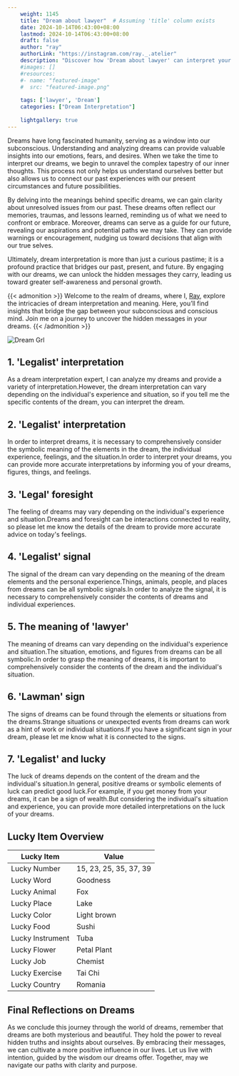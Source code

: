 ```yaml
---
    weight: 1145
    title: "Dream about lawyer"  # Assuming 'title' column exists
    date: 2024-10-14T06:43:00+08:00
    lastmod: 2024-10-14T06:43:00+08:00
    draft: false
    author: "ray"
    authorLink: "https://instagram.com/ray._.atelier"
    description: "Discover how 'Dream about lawyer' can interpret your future and uncover its significant meanings in your life."
    #images: []
    #resources:
    #- name: "featured-image"
    #  src: "featured-image.png"
    
    tags: ['lawyer', 'Dream']
    categories: ["Dream Interpretation"]
    
    lightgallery: true
---
```

    
Dreams have long fascinated humanity, serving as a window into our subconscious. Understanding and analyzing dreams can provide valuable insights into our emotions, fears, and desires. When we take the time to interpret our dreams, we begin to unravel the complex tapestry of our inner thoughts. This process not only helps us understand ourselves better but also allows us to connect our past experiences with our present circumstances and future possibilities.

By delving into the meanings behind specific dreams, we can gain clarity about unresolved issues from our past. These dreams often reflect our memories, traumas, and lessons learned, reminding us of what we need to confront or embrace. Moreover, dreams can serve as a guide for our future, revealing our aspirations and potential paths we may take. They can provide warnings or encouragement, nudging us toward decisions that align with our true selves.

Ultimately, dream interpretation is more than just a curious pastime; it is a profound practice that bridges our past, present, and future. By engaging with our dreams, we can unlock the hidden messages they carry, leading us toward greater self-awareness and personal growth.

{{< admonition >}}
Welcome to the realm of dreams, where I, [Ray](https://instagram.com/ray._.atelier), explore the intricacies of dream interpretation and meaning. Here, you’ll find insights that bridge the gap between your subconscious and conscious mind. Join me on a journey to uncover the hidden messages in your dreams.
{{< /admonition >}}

![Dream Grl](https://cdn.pixabay.com/photo/2017/11/02/03/35/gothic-2910057_1280.jpg "Dream Grl")

## 1. 'Legalist' interpretation
As a dream interpretation expert, I can analyze my dreams and provide a variety of interpretation.However, the dream interpretation can vary depending on the individual's experience and situation, so if you tell me the specific contents of the dream, you can interpret the dream.

## 2. 'Legalist' interpretation
In order to interpret dreams, it is necessary to comprehensively consider the symbolic meaning of the elements in the dream, the individual experience, feelings, and the situation.In order to interpret your dreams, you can provide more accurate interpretations by informing you of your dreams, figures, things, and feelings.

## 3. 'Legal' foresight
The feeling of dreams may vary depending on the individual's experience and situation.Dreams and foresight can be interactions connected to reality, so please let me know the details of the dream to provide more accurate advice on today's feelings.

## 4. 'Legalist' signal
The signal of the dream can vary depending on the meaning of the dream elements and the personal experience.Things, animals, people, and places from dreams can be all symbolic signals.In order to analyze the signal, it is necessary to comprehensively consider the contents of dreams and individual experiences.

## 5. The meaning of 'lawyer'
The meaning of dreams can vary depending on the individual's experience and situation.The situation, emotions, and figures from dreams can be all symbolic.In order to grasp the meaning of dreams, it is important to comprehensively consider the contents of the dream and the individual's situation.

## 6. 'Lawman' sign
The signs of dreams can be found through the elements or situations from the dreams.Strange situations or unexpected events from dreams can work as a hint of work or individual situations.If you have a significant sign in your dream, please let me know what it is connected to the signs.

## 7. 'Legalist' and lucky
The luck of dreams depends on the content of the dream and the individual's situation.In general, positive dreams or symbolic elements of luck can predict good luck.For example, if you get money from your dreams, it can be a sign of wealth.But considering the individual's situation and experience, you can provide more detailed interpretations on the luck of your dreams.

## Lucky Item Overview
| Lucky Item          | Value              |
|---------------|--------------------|
| Lucky Number        | 15, 23, 25, 35, 37, 39  |
| Lucky Word          | Goodness |
| Lucky Animal        | Fox |
| Lucky Place         | Lake     |
| Lucky Color         | Light brown     |
| Lucky Food          | Sushi      |
| Lucky Instrument    | Tuba |
| Lucky Flower        | Petal Plant    |
| Lucky Job           | Chemist       |
| Lucky Exercise      | Tai Chi  |
| Lucky Country       | Romania    |


##  Final Reflections on Dreams

As we conclude this journey through the world of dreams, remember that dreams are both mysterious and beautiful. They hold the power to reveal hidden truths and insights about ourselves. By embracing their messages, we can cultivate a more positive influence in our lives. Let us live with intention, guided by the wisdom our dreams offer. Together, may we navigate our paths with clarity and purpose.
